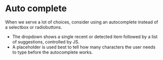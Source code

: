 # Auto complete

When we serve a lot of choices, consider using an autocomplete instead of a selectbox or radiobuttons.

- The dropdown shows a single recent or detected item followed by a list of suggestions, controlled by JS.
- A placeholder is used best to tell how many characters the user needs to type before the autocomplete works.


